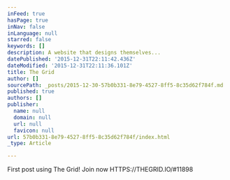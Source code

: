 ```yaml
---
inFeed: true
hasPage: true
inNav: false
inLanguage: null
starred: false
keywords: []
description: A website that designs themselves...
datePublished: '2015-12-31T22:11:42.436Z'
dateModified: '2015-12-31T22:11:36.101Z'
title: The Grid
author: []
sourcePath: _posts/2015-12-30-57b0b331-8e79-4527-8ff5-8c35d62f784f.md
published: true
authors: []
publisher:
  name: null
  domain: null
  url: null
  favicon: null
url: 57b0b331-8e79-4527-8ff5-8c35d62f784f/index.html
_type: Article

---
```

First post using The Grid! Join now HTTPS://THEGRID.IO/\#11898